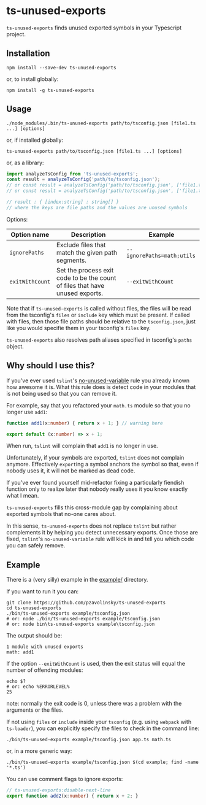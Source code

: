 ts-unused-exports
=================

`ts-unused-exports` finds unused exported symbols in your Typescript project.

Installation
------------

```
npm install --save-dev ts-unused-exports
```

or, to install globally:

```
npm install -g ts-unused-exports
```

Usage
-----

```shell
./node_modules/.bin/ts-unused-exports path/to/tsconfig.json [file1.ts ...] [options]
```

or, if installed globally:

```shell
ts-unused-exports path/to/tsconfig.json [file1.ts ...] [options]
```

or, as a library:
```ts
import analyzeTsConfig from 'ts-unused-exports';
const result = analyzeTsConfig('path/to/tsconfig.json');
// or const result = analyzeTsConfig('path/to/tsconfig.json', ['file1.ts']);
// or const result = analyzeTsConfig('path/to/tsconfig.json', ['file1.ts', '--ignorePaths=math']);

// result : { [index:string] : string[] }
// where the keys are file paths and the values are unused symbols
```

Options:

| Option name | Description  | Example |
|---|---|---|
| `ignorePaths` | Exclude files that match the given path segments. | `--ignorePaths=math;utils` |
| `exitWithCount` | Set the process exit code to be the count of files that have unused exports. | `--exitWithCount` |

Note that if `ts-unused-exports` is called without files, the files will be read from the tsconfig's `files` or `include` key which must be present. If called with files, then those file paths should be relative to the `tsconfig.json`, just like you would specifie them in your tsconfig's `files` key.

`ts-unused-exports` also resolves path aliases specified in tsconfig's `paths` object.

Why should I use this?
----------------------

If you've ever used `tslint`'s [no-unused-variable](http://palantir.github.io/tslint/rules/no-unused-variable/) rule you already known how awesome it is. What this rule does is detect code in your modules that is not being used so that you can remove it.

For example, say that you refactored your `math.ts` module so that you no longer use `add1`:
```ts
function add1(x:number) { return x + 1; } // warning here

export default (x:number) => x + 1;
```

When run, `tslint` will complain that `add1` is no longer in use.

Unfortunately, if your symbols are exported, `tslint` does not complain anymore. Effectively `export`ing a symbol anchors the symbol so that, even if nobody uses it, it will not be marked as dead code.

If you've ever found yourself mid-refactor fixing a  particularly fiendish function only to realize later that nobody really uses it you know exactly what I mean.

`ts-unused-exports` fills this cross-module gap by complaining about exported symbols that no-one cares about.

In this sense, `ts-unused-exports` does not replace `tslint` but rather complements it by helping you detect unnecessary exports. Once those are fixed, `tslint`'s `no-unused-variable` rule will kick in and tell you which code you can safely remove.

Example
-------

There is a (very silly) example in the [example/](https://github.com/pzavolinsky/ts-unused-exports/blob/master/example) directory.

If you want to run it you can:

```shell
git clone https://github.com/pzavolinsky/ts-unused-exports
cd ts-unused-exports
./bin/ts-unused-exports example/tsconfig.json
# or: node ./bin/ts-unused-exports example/tsconfig.json
# or: node bin\ts-unused-exports example\tsconfig.json
```

The output should be:
```
1 module with unused exports
math: add1
```

If the option `--exitWithCount` is used, then the exit status will equal the number of offending modules:
```shell
echo $?
# or: echo %ERRORLEVEL%
25
```
note: normally the exit code is 0, unless there was a problem with the arguments or the files.

If not using `files` or `include` inside your `tsconfig` (e.g. using `webpack` with `ts-loader`), you can explicitly specify the files to check in the command line:

```shell
./bin/ts-unused-exports example/tsconfig.json app.ts math.ts
```

or, in a more generic way:

```shell
./bin/ts-unused-exports example/tsconfig.json $(cd example; find -name '*.ts')
```

You can use comment flags to ignore exports:

```ts
// ts-unused-exports:disable-next-line
export function add2(x:number) { return x + 2; }
```
